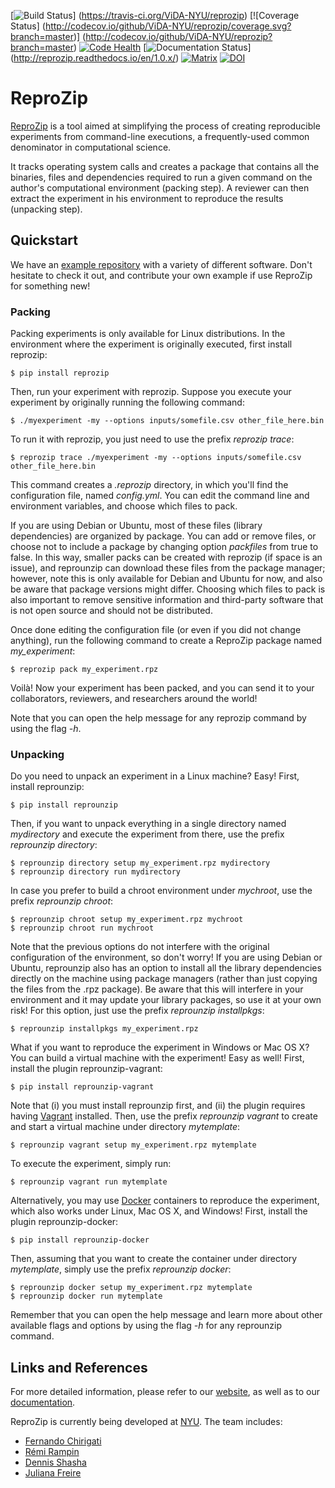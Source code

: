 [![Build Status](https://travis-ci.org/ViDA-NYU/reprozip.svg?branch=master)]
(https://travis-ci.org/ViDA-NYU/reprozip)
[![Coverage Status]
(http://codecov.io/github/ViDA-NYU/reprozip/coverage.svg?branch=master)]
(http://codecov.io/github/ViDA-NYU/reprozip?branch=master)
[![Code Health](https://landscape.io/github/ViDA-NYU/reprozip/master/landscape.png)](https://landscape.io/github/ViDA-NYU/reprozip/master)
[![Documentation Status](https://readthedocs.org/projects/reprozip/badge/?version=1.0.x)]
(http://reprozip.readthedocs.io/en/1.0.x/)
[![Matrix](https://remram44.github.io/matrix-appservice-gitter-twisted/img/matrix-badge.svg)](https://vector.im/beta/#/room/#reprozip:matrix.org)
[![DOI](https://zenodo.org/badge/DOI/10.5281/zenodo.60654.svg)](https://doi.org/10.5281/zenodo.60654)

ReproZip
========

[ReproZip][web] is a tool aimed at simplifying the process of creating
reproducible experiments from command-line executions, a frequently-used common
denominator in computational science.

It tracks operating system calls and creates a package that contains all the
binaries, files and dependencies required to run a given command on the
author's computational environment (packing step). A reviewer can then extract
the experiment in his environment to reproduce the results (unpacking step).

Quickstart
----------

We have an [example repository](https://github.com/ViDA-NYU/reprozip-examples) with a variety of different software. Don't hesitate to check it out, and contribute your own example if use ReproZip for something new!

### Packing

Packing experiments is only available for Linux distributions. In the
environment where the experiment is originally executed, first install
reprozip:

    $ pip install reprozip

Then, run your experiment with reprozip. Suppose you execute your experiment by
originally running the following command:

    $ ./myexperiment -my --options inputs/somefile.csv other_file_here.bin

To run it with reprozip, you just need to use the prefix *reprozip trace*:

    $ reprozip trace ./myexperiment -my --options inputs/somefile.csv other_file_here.bin

This command creates a *.reprozip* directory, in which you'll find the
configuration file, named *config.yml*. You can edit the command line and
environment variables, and choose which files to pack.

If you are using Debian or Ubuntu, most of these files (library dependencies)
are organized by package. You can add or remove files, or choose not to include
a package by changing option *packfiles* from true to false. In this way,
smaller packs can be created with reprozip (if space is an issue), and
reprounzip can download these files from the package manager; however, note
this is only available for Debian and Ubuntu for now, and also be aware that
package versions might differ. Choosing which files to pack is also important
to remove sensitive information and third-party software that is not open
source and should not be distributed.

Once done editing the configuration file (or even if you did not change
anything), run the following command to create a ReproZip package named
*my_experiment*:

    $ reprozip pack my_experiment.rpz

Voil&agrave;! Now your experiment has been packed, and you can send it to your
collaborators, reviewers, and researchers around the world!

Note that you can open the help message for any reprozip command by using the
flag *-h*.

### Unpacking

Do you need to unpack an experiment in a Linux machine? Easy! First, install
reprounzip:

    $ pip install reprounzip

Then, if you want to unpack everything in a single directory named
*mydirectory* and execute the experiment from there, use the prefix *reprounzip
directory*:

    $ reprounzip directory setup my_experiment.rpz mydirectory
    $ reprounzip directory run mydirectory

In case you prefer to build a chroot environment under *mychroot*, use the
prefix *reprounzip chroot*:

    $ reprounzip chroot setup my_experiment.rpz mychroot
    $ reprounzip chroot run mychroot

Note that the previous options do not interfere with the original configuration
of the environment, so don't worry! If you are using Debian or Ubuntu,
reprounzip also has an option to install all the library dependencies directly
on the machine using package managers (rather than just copying the files from
the .rpz package). Be aware that this will interfere in your environment and it
may update your library packages, so use it at your own risk! For this option,
just use the prefix *reprounzip installpkgs*:

    $ reprounzip installpkgs my_experiment.rpz

What if you want to reproduce the experiment in Windows or Mac OS X? You can
build a virtual machine with the experiment! Easy as well! First, install the
plugin reprounzip-vagrant:

    $ pip install reprounzip-vagrant

Note that (i) you must install reprounzip first, and (ii) the plugin requires
having [Vagrant][vagrant] installed. Then, use the prefix *reprounzip vagrant*
to create and start a virtual machine under directory *mytemplate*:

    $ reprounzip vagrant setup my_experiment.rpz mytemplate

To execute the experiment, simply run:

    $ reprounzip vagrant run mytemplate

Alternatively, you may use [Docker][docker] containers to reproduce the
experiment, which also works under Linux, Mac OS X, and Windows! First, install
the plugin reprounzip-docker:

    $ pip install reprounzip-docker

Then, assuming that you want to create the container under directory
*mytemplate*, simply use the prefix *reprounzip docker*:

    $ reprounzip docker setup my_experiment.rpz mytemplate
    $ reprounzip docker run mytemplate

Remember that you can open the help message and learn more about other
available flags and options by using the flag *-h* for any reprounzip command.

Links and References
--------------------

For more detailed information, please refer to our [website][web], as well as
to our [documentation][docs].

ReproZip is currently being developed at [NYU][nyu]. The team includes:

* [Fernando Chirigati][fc]
* [Rémi Rampin][rr]
* [Dennis Shasha][ds]
* [Juliana Freire][jf]

[vagrant]: http://www.vagrantup.com/
[docker]: https://www.docker.com/
[docs]: http://reprozip.readthedocs.io/
[web]: http://vida-nyu.github.io/reprozip/
[pz]: https://pypi.python.org/pypi/reprozip
[puz]: https://pypi.python.org/pypi/reprounzip
[puzd]: https://pypi.python.org/pypi/reprounzip-docker
[puzv]: https://pypi.python.org/pypi/reprounzip-vagrant
[fc]: http://vgc.poly.edu/~fchirigati/
[rr]: http://remram.fr/
[jf]: http://vgc.poly.edu/~juliana/
[ds]: http://cs.nyu.edu/shasha/
[nyu]: http://engineering.nyu.edu/
